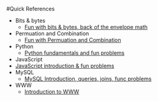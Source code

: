 #Quick References

* Bits & bytes
  * [Fun with bits & bytes, back of the envelope math](https://github.com/harishvc/quick-references/blob/master/bits-bytes/README.md)  
* Permuation and Combination  
  * [Fun with Permuation and Combination](https://github.com/harishvc/quick-references/blob/master/permutation-combination/README.md)  
* Python  
  * [Python fundamentals and fun problems](https://github.com/harishvc/quick-references/blob/master/python3/README.md)  
*  JavaScript
  * [JavaScript introduction & fun problems](https://github.com/harishvc/quick-references/blob/master/javascript/README.md)
* MySQL
  * [MySQL Introduction, queries, joins, func problems](https://github.com/harishvc/quick-references/blob/master/mysql/README.md)
* WWW
  * [Introduction to WWW](https://github.com/harishvc/quick-references/blob/master/www/www-intro.md)
